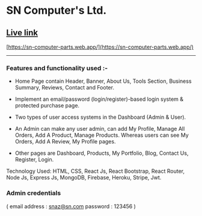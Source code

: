 # SN Computer's Ltd.
 
## [Live link](https://sn-computer-parts.web.app/)
[https://sn-computer-parts.web.app/](https://sn-computer-parts.web.app/)

--------------
### Features and functionality used :-

* Home Page contain Header, Banner, About Us, Tools Section, Business Summary, Reviews, Contact and Footer.

* Implement an email/password (login/register)-based login system & protected purchase page.

* Two types of user access systems in the Dashboard (Admin & User).

* An Admin can make any user admin, can add My Profile, Manage All Orders, Add A Product, Manage Products. Whereas users can see My Orders, Add A Review, My Profile pages.

* Other pages are Dashboard, Products, My Portfolio, Blog, Contact Us, Register, Login.

Technology Used: HTML, CSS, React Js, React Bootstrap, React Router, Node Js, Express Js, MongoDB, Firebase, Heroku, Stripe, Jwt.

###  Admin credentials 
(
   email address :  snaz@sn.com 
   password : 123456
)
